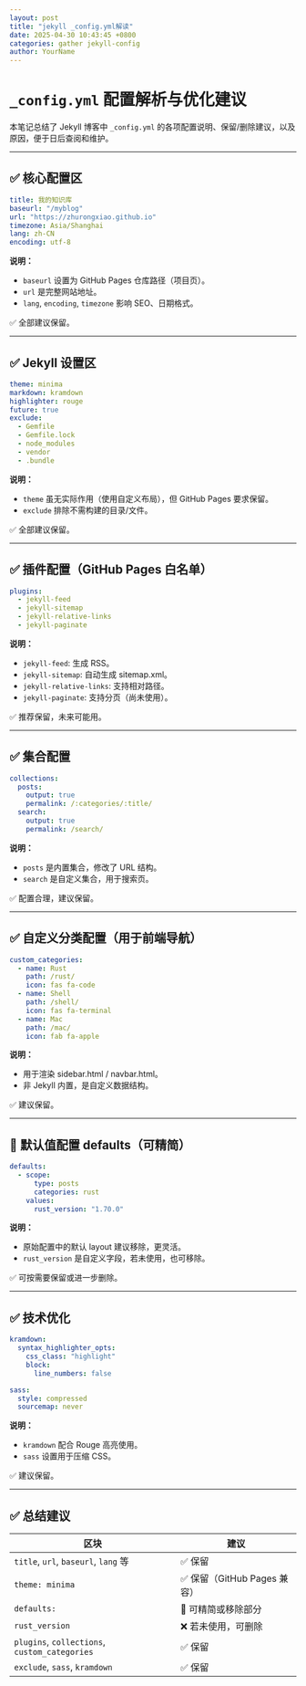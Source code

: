 ```yaml
---
layout: post
title: "jekyll _config.yml解读"
date: 2025-04-30 10:43:45 +0800
categories: gather jekyll-config 
author: YourName
---
```


# `_config.yml` 配置解析与优化建议

本笔记总结了 Jekyll 博客中 `_config.yml` 的各项配置说明、保留/删除建议，以及原因，便于日后查阅和维护。

---

## ✅ 核心配置区

```yaml
title: 我的知识库
baseurl: "/myblog"
url: "https://zhurongxiao.github.io"
timezone: Asia/Shanghai
lang: zh-CN
encoding: utf-8
```

**说明：**
- `baseurl` 设置为 GitHub Pages 仓库路径（项目页）。
- `url` 是完整网站地址。
- `lang`, `encoding`, `timezone` 影响 SEO、日期格式。

✅ 全部建议保留。

---

## ✅ Jekyll 设置区

```yaml
theme: minima
markdown: kramdown
highlighter: rouge
future: true
exclude:
  - Gemfile
  - Gemfile.lock
  - node_modules
  - vendor
  - .bundle
```

**说明：**
- `theme` 虽无实际作用（使用自定义布局），但 GitHub Pages 要求保留。
- `exclude` 排除不需构建的目录/文件。

✅ 全部建议保留。

---

## ✅ 插件配置（GitHub Pages 白名单）

```yaml
plugins:
  - jekyll-feed
  - jekyll-sitemap
  - jekyll-relative-links
  - jekyll-paginate
```

**说明：**
- `jekyll-feed`: 生成 RSS。
- `jekyll-sitemap`: 自动生成 sitemap.xml。
- `jekyll-relative-links`: 支持相对路径。
- `jekyll-paginate`: 支持分页（尚未使用）。

✅ 推荐保留，未来可能用。

---

## ✅ 集合配置

```yaml
collections:
  posts:
    output: true
    permalink: /:categories/:title/
  search:
    output: true
    permalink: /search/
```

**说明：**
- `posts` 是内置集合，修改了 URL 结构。
- `search` 是自定义集合，用于搜索页。

✅ 配置合理，建议保留。

---

## ✅ 自定义分类配置（用于前端导航）

```yaml
custom_categories:
  - name: Rust
    path: /rust/
    icon: fas fa-code
  - name: Shell
    path: /shell/
    icon: fas fa-terminal
  - name: Mac
    path: /mac/
    icon: fab fa-apple
```

**说明：**
- 用于渲染 sidebar.html / navbar.html。
- 非 Jekyll 内置，是自定义数据结构。

✅ 建议保留。

---

## 🔧 默认值配置 defaults（可精简）

```yaml
defaults:
  - scope:
      type: posts
      categories: rust
    values:
      rust_version: "1.70.0"
```

**说明：**
- 原始配置中的默认 layout 建议移除，更灵活。
- `rust_version` 是自定义字段，若未使用，也可移除。

✅ 可按需要保留或进一步删除。

---

## ✅ 技术优化

```yaml
kramdown:
  syntax_highlighter_opts:
    css_class: "highlight"
    block:
      line_numbers: false

sass:
  style: compressed
  sourcemap: never
```

**说明：**
- `kramdown` 配合 Rouge 高亮使用。
- `sass` 设置用于压缩 CSS。

✅ 建议保留。

---

## ✅ 总结建议

| 区块                                            | 建议                    |
| --------------------------------------------- | --------------------- |
| `title`, `url`, `baseurl`, `lang` 等           | ✅ 保留                  |
| `theme: minima`                               | ✅ 保留（GitHub Pages 兼容） |
| `defaults:`                                   | 🔧 可精简或移除部分           |
| `rust_version`                                | ❌ 若未使用，可删除            |
| `plugins`, `collections`, `custom_categories` | ✅ 保留                  |
| `exclude`, `sass`, `kramdown`                 | ✅ 保留                  |


